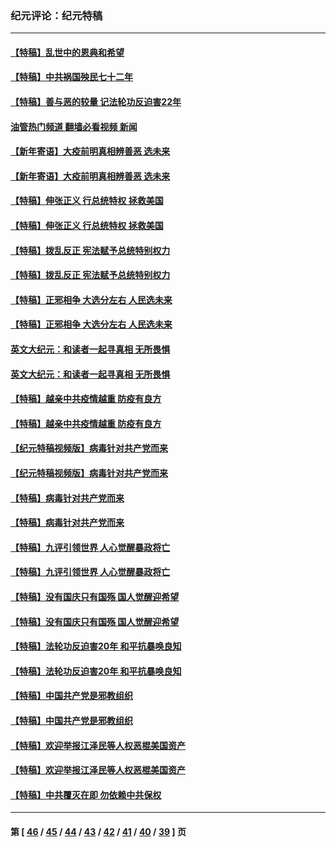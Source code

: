 ### 纪元评论：纪元特稿
---
#### [【特稿】乱世中的恩典和希望](../../pages/nsc424/n13734687.md?07090330) 
#### [【特稿】中共祸国殃民七十二年](../../pages/nsc424/n13272607.md?07090330) 
#### [【特稿】善与恶的较量 记法轮功反迫害22年](../../pages/nsc424/n13086597.md?07090330) 
#### [油管热门频道 翻墙必看视频 新闻](ok?07090330)
#### [【新年寄语】大疫前明真相辨善恶 选未来](../../pages/nsc424/n12660855.md?07090330) 
#### [【新年寄语】大疫前明真相辨善恶 选未来](../../pages/nsc424/n12660855.md?07090330) 
#### [【特稿】伸张正义 行总统特权 拯救美国](../../pages/nsc424/n12616806.md?07090330) 
#### [【特稿】伸张正义 行总统特权 拯救美国](../../pages/nsc424/n12616806.md?07090330) 
#### [【特稿】拨乱反正 宪法赋予总统特别权力](../../pages/nsc424/n12598306.md?07090330) 
#### [【特稿】拨乱反正 宪法赋予总统特别权力](../../pages/nsc424/n12598306.md?07090330) 
#### [【特稿】正邪相争 大选分左右 人民选未来](../../pages/nsc424/n12545208.md?07090330) 
#### [【特稿】正邪相争 大选分左右 人民选未来](../../pages/nsc424/n12545208.md?07090330) 
#### [英文大纪元：和读者一起寻真相 无所畏惧](../../pages/nsc424/n12542027.md?07090330) 
#### [英文大纪元：和读者一起寻真相 无所畏惧](../../pages/nsc424/n12542027.md?07090330) 
#### [【特稿】越亲中共疫情越重 防疫有良方](../../pages/nsc424/n12042989.md?07090330) 
#### [【特稿】越亲中共疫情越重 防疫有良方](../../pages/nsc424/n12042989.md?07090330) 
#### [【纪元特稿视频版】病毒针对共产党而来](../../pages/nsc424/n11977328.md?07090330) 
#### [【纪元特稿视频版】病毒针对共产党而来](../../pages/nsc424/n11977328.md?07090330) 
#### [【特稿】病毒针对共产党而来](../../pages/nsc424/n11928818.md?07090330) 
#### [【特稿】病毒针对共产党而来](../../pages/nsc424/n11928818.md?07090330) 
#### [【特稿】九评引领世界 人心觉醒暴政将亡](../../pages/nsc424/n11660496.md?07090330) 
#### [【特稿】九评引领世界 人心觉醒暴政将亡](../../pages/nsc424/n11660496.md?07090330) 
#### [【特稿】没有国庆只有国殇 国人觉醒迎希望](../../pages/nsc424/n11549354.md?07090330) 
#### [【特稿】没有国庆只有国殇 国人觉醒迎希望](../../pages/nsc424/n11549354.md?07090330) 
#### [【特稿】法轮功反迫害20年 和平抗暴唤良知](../../pages/nsc424/n11389135.md?07090330) 
#### [【特稿】法轮功反迫害20年 和平抗暴唤良知](../../pages/nsc424/n11389135.md?07090330) 
#### [【特稿】中国共产党是邪教组织](../../pages/nsc424/n11355551.md?07090330) 
#### [【特稿】中国共产党是邪教组织](../../pages/nsc424/n11355551.md?07090330) 
#### [【特稿】欢迎举报江泽民等人权恶棍美国资产](../../pages/nsc424/n11303040.md?07090330) 
#### [【特稿】欢迎举报江泽民等人权恶棍美国资产](../../pages/nsc424/n11303040.md?07090330) 
#### [【特稿】中共覆灭在即 勿依赖中共保权](../../pages/nsc424/n11278510.md?07090330) 

---
#### 第 [ [46](./46.md?07090330) / [45](./45.md?07090330) / [44](./44.md?07090330) / [43](./43.md?07090330) / [42](./42.md?07090330) / [41](./41.md?07090330) / [40](./40.md?07090330) / [39](./39.md?07090330) ] 页

